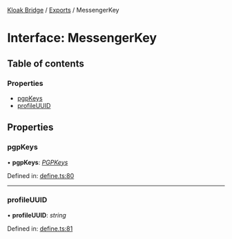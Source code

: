 [Kloak Bridge](../README.md) / [Exports](../modules.md) / MessengerKey

# Interface: MessengerKey

## Table of contents

### Properties

- [pgpKeys](messengerkey.md#pgpkeys)
- [profileUUID](messengerkey.md#profileuuid)

## Properties

### pgpKeys

• **pgpKeys**: [*PGPKeys*](pgpkeys.md)

Defined in: [define.ts:80](https://github.com/CoNET-project/kloak-bridge/blob/95909fa/src/define.ts#L80)

___

### profileUUID

• **profileUUID**: *string*

Defined in: [define.ts:81](https://github.com/CoNET-project/kloak-bridge/blob/95909fa/src/define.ts#L81)
